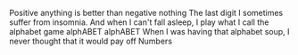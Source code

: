 Positive anything is better than negative nothing
The last digit
I sometimes suffer from insomnia. And when I can't fall asleep, I play what I call the alphabet game
alphABET
alphABET
When I was having that alphabet soup, I never thought that it would pay off
Numbers
